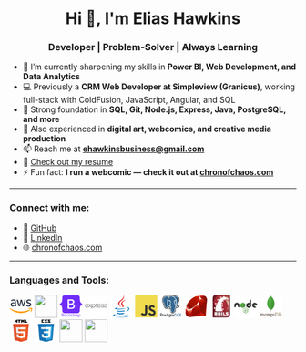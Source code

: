 <h1 align="center">Hi 👋, I'm Elias Hawkins</h1>
<h3 align="center">Developer | Problem-Solver | Always Learning</h3>

- 🌱 I’m currently sharpening my skills in **Power BI, Web Development, and Data Analytics**
- 💻 Previously a **CRM Web Developer at Simpleview (Granicus)**, working full-stack with ColdFusion, JavaScript, Angular, and SQL
- 🧰 Strong foundation in **SQL, Git, Node.js, Express, Java, PostgreSQL, and more**
- 🎨 Also experienced in **digital art, webcomics, and creative media production**
- 📫 Reach me at **ehawkinsbusiness@gmail.com**
- 📄 [Check out my resume](https://docs.google.com/document/d/1RaZDlHUnjilnc51c4S0YqGC9rBbYOyhQ/edit?usp=sharing)
- ⚡ Fun fact: **I run a webcomic — check it out at [chronofchaos.com](http://chronofchaos.com)**

---

<h3 align="left">Connect with me:</h3>

- 🐙 [GitHub](https://github.com/batgnome)
- 💼 [LinkedIn](https://www.linkedin.com/in/elias-hawkins/)
- 🌐 [chronofchaos.com](http://chronofchaos.com)

---

<h3 align="left">Languages and Tools:</h3>
<p align="left">
  <a href="https://aws.amazon.com" target="_blank"><img src="https://raw.githubusercontent.com/devicons/devicon/master/icons/amazonwebservices/amazonwebservices-original-wordmark.svg" width="40" height="40"/></a>
  <a href="https://www.blender.org/" target="_blank"><img src="https://download.blender.org/branding/community/blender_community_badge_white.svg" width="40" height="40"/></a>
  <a href="https://getbootstrap.com" target="_blank"><img src="https://raw.githubusercontent.com/devicons/devicon/master/icons/bootstrap/bootstrap-plain-wordmark.svg" width="40" height="40"/></a>
  <a href="https://expressjs.com" target="_blank"><img src="https://raw.githubusercontent.com/devicons/devicon/master/icons/express/express-original-wordmark.svg" width="40" height="40"/></a>
  <a href="https://www.java.com" target="_blank"><img src="https://raw.githubusercontent.com/devicons/devicon/master/icons/java/java-original.svg" width="40" height="40"/></a>
  <a href="https://developer.mozilla.org/en-US/docs/Web/JavaScript" target="_blank"><img src="https://raw.githubusercontent.com/devicons/devicon/master/icons/javascript/javascript-original.svg" width="40" height="40"/></a>
  <a href="https://www.postgresql.org" target="_blank"><img src="https://raw.githubusercontent.com/devicons/devicon/master/icons/postgresql/postgresql-original-wordmark.svg" width="40" height="40"/></a>
  <a href="https://www.ruby-lang.org/en/" target="_blank"><img src="https://raw.githubusercontent.com/devicons/devicon/master/icons/ruby/ruby-original.svg" width="40" height="40"/></a>
  <a href="https://rubyonrails.org" target="_blank"><img src="https://raw.githubusercontent.com/devicons/devicon/master/icons/rails/rails-original-wordmark.svg" width="40" height="40"/></a>
  <a href="https://nodejs.org" target="_blank"><img src="https://raw.githubusercontent.com/devicons/devicon/master/icons/nodejs/nodejs-original-wordmark.svg" width="40" height="40"/></a>
  <a href="https://www.mongodb.com/" target="_blank"><img src="https://raw.githubusercontent.com/devicons/devicon/master/icons/mongodb/mongodb-original-wordmark.svg" width="40" height="40"/></a>
  <a href="https://www.w3.org/html/" target="_blank"><img src="https://raw.githubusercontent.com/devicons/devicon/master/icons/html5/html5-original-wordmark.svg" width="40" height="40"/></a>
  <a href="https://www.w3schools.com/css/" target="_blank"><img src="https://raw.githubusercontent.com/devicons/devicon/master/icons/css3/css3-original-wordmark.svg" width="40" height="40"/></a>
  <!-- SQL (generic database) -->
  <a href="#" title="SQL"><img src="https://cdn-icons-png.flaticon.com/512/4248/4248443.png" width="40" height="40"/></a>
  <!-- ColdFusion (no official devicon icon, using Adobe icon) -->
  <a href="https://www.adobe.com/products/coldfusion-family.html" target="_blank"><img src="https://upload.wikimedia.org/wikipedia/commons/thumb/4/43/Adobe_ColdFusion_logo_2021.svg/56px-Adobe_ColdFusion_logo_2021.svg.png" width="40" height="40"/></a>
</p>
